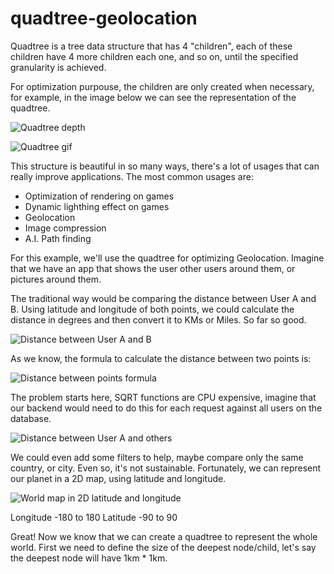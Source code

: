 # quadtree-geolocation

Quadtree is a tree data structure that has 4 "children", each of these children have 4 more children each one, and so on, until the specified granularity is achieved.

For optimization purpouse, the children are only created when necessary, for example, in the image below we can see the representation of the quadtree.

![Quadtree depth](https://poppicture-57876.firebaseapp.com/quadtree/quadtree-depth.png)

![Quadtree gif](https://poppicture-57876.firebaseapp.com/quadtree/quadtree-mouse.gif)

This structure is beautiful in so many ways, there's a lot of usages that can really improve applications. The most common usages are:

* Optimization of rendering on games 
* Dynamic lighthing effect on games
* Geolocation
* Image compression
* A.I. Path finding

For this example, we'll use the quadtree for optimizing Geolocation. Imagine that we have an app that shows the user other users around them, or pictures around them.

The traditional way would be comparing the distance between User A and B. Using latitude and longitude of both points, we could calculate the distance in degrees and then convert it to KMs or Miles. So far so good.

![Distance between User A and B](https://poppicture-57876.firebaseapp.com/quadtree/step1.png)

As we know, the formula to calculate the distance between two points is:

![Distance between points formula](https://poppicture-57876.firebaseapp.com/quadtree/dbtpformula.png)

The problem starts here, SQRT functions are CPU expensive, imagine that our backend would need to do this for each request against all users on the database. 


![Distance between User A and others](https://poppicture-57876.firebaseapp.com/quadtree/step2.png)


We could even add some filters to help, maybe compare only the same country, or city. Even so, it's not sustainable.
Fortunately, we can represent our planet in a 2D map, using latitude and longitude.


![World map in 2D latitude and longitude](http://cse.ssl.berkeley.edu/segwayEd/lessons/search_ice_snow/worldmapL.gif)


Longitude -180 to 180
Latitude -90 to 90

Great! Now we know that we can create a quadtree to represent the whole world. First we need to define the size of the deepest node/child, let's say the deepest node will have 1km * 1km.
